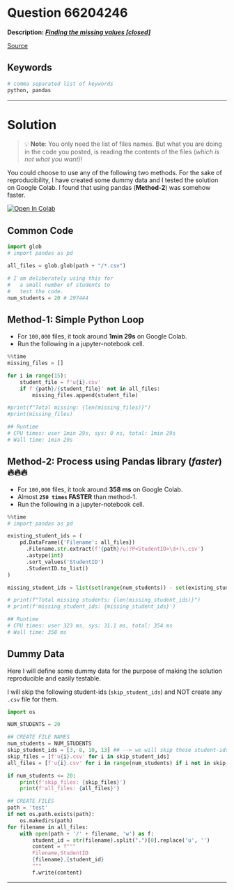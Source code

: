 # Question 66204246

**Description: [_Finding the missing values [closed]_][#Q]**

[Source][#Q]

[#Q]: https://stackoverflow.com/questions/66204246/finding-the-missing-values/66208711#66208711

## Keywords

```bash
# comma separated list of keywords
python, pandas
```

---

# Solution

> 💡 **Note**: You only need the list of files names. But what you are doing in the code you posted, is reading the contents of the files (_which is not what you want_)! 

You could choose to use any of the following two methods. For the sake of reproducibility, I have created some dummy data and I tested the solution on Google Colab. I found that using pandas (**Method-2**) was somehow faster.

[![Open In Colab][#colab-badge]][#git-tocolab-notebook]

[#colab-badge]: https://colab.research.google.com/assets/colab-badge.svg
[#git-tocolab-notebook]: https://colab.research.google.com/github/sugatoray/stackoverflow/blob/master/src/answers/Q_66204246/Q_66204246.ipynb

## Common Code

```python
import glob
# import pandas as pd

all_files = glob.glob(path + "/*.csv")

# I am deliberately using this for 
#   a small number of students to 
#   test the code.
num_students = 20 # 297444
```

## Method-1: Simple Python Loop

- For `100,000` files, it took around **1min 29s** on Google Colab.
- Run the following in a jupyter-notebook cell. 

```python
%%time
missing_files = []

for i in range(15):
    student_file = f'u{i}.csv'
    if f'{path}/{student_file}' not in all_files:
        missing_files.append(student_file)

#print(f"Total missing: {len(missing_files)}")
#print(missing_files)

## Runtime
# CPU times: user 1min 29s, sys: 0 ns, total: 1min 29s
# Wall time: 1min 29s
```

## Method-2: Process using Pandas library (_faster_) 🔥🔥🔥

- For `100,000` files, it took around **358 ms** on Google Colab. 
- Almost **`250 times` FASTER** than method-1.
- Run the following in a jupyter-notebook cell. 

```python
%%time
# import pandas as pd

existing_student_ids = (
    pd.DataFrame({'Filename': all_files})
      .Filename.str.extract(f'{path}/u(?P<StudentID>\d+)\.csv')
      .astype(int)
      .sort_values('StudentID')
      .StudentID.to_list()
)

missing_student_ids = list(set(range(num_students)) - set(existing_student_ids))

# print(f"Total missing students: {len(missing_student_ids)}")
# print(f'missing_student_ids: {missing_student_ids}')

## Runtime
# CPU times: user 323 ms, sys: 31.1 ms, total: 354 ms
# Wall time: 358 ms
```

## Dummy Data

Here I will define some dummy data for the purpose of making 
the solution reproducible and easily testable. 

I will skip the following student-ids (`skip_student_ids`) and NOT create any `.csv` file for them. 

```python
import os

NUM_STUDENTS = 20

## CREATE FILE NAMES
num_students = NUM_STUDENTS
skip_student_ids = [3, 8, 10, 13] ## --> we will skip these student-ids
skip_files = [f'u{i}.csv' for i in skip_student_ids]
all_files = [f'u{i}.csv' for i in range(num_students) if i not in skip_student_ids]

if num_students <= 20:
    print(f'skip_files: {skip_files}')
    print(f'all_files: {all_files}')

## CREATE FILES
path = 'test'
if not os.path.exists(path):
    os.makedirs(path)
for filename in all_files:
    with open(path + '/' + filename, 'w') as f:
        student_id = str(filename).split(".")[0].replace('u', '')
        content = f"""
        Filename,StudentID
        {filename},{student_id}
        """
        f.write(content)
```

---
